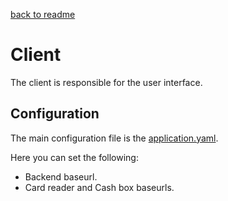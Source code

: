 [back to readme](https://github.com/it-teaching-abo-akademi/project-pvp22-grupp-fem#readme)

# Client  

The client is responsible for the user interface.  

## Configuration  

The main configuration file is the [application.yaml](/client/src/main/resources/application.yaml).  

Here you can set the following:
- Backend baseurl.  
- Card reader and Cash box baseurls.  

